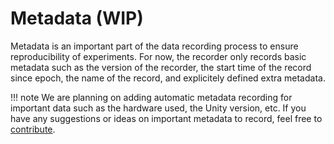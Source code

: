 # Metadata (WIP)

Metadata is an important part of the data recording process to ensure reproducibility of experiments. For now, the recorder only records basic metadata such as the version of the recorder, the start time of the record since epoch, the name of the record, and explicitely defined extra metadata.

!!! note
    We are planning on adding automatic metadata recording for important data such as the hardware used, the Unity version, etc. If you have any suggestions or ideas on important metadata to record, feel free to [contribute](../../../contributing.md).